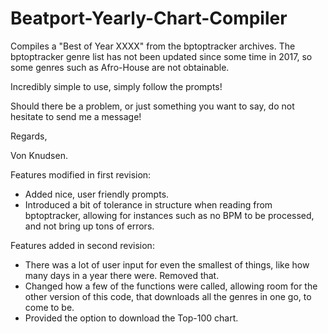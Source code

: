 # Beatport-Yearly-Chart-Compiler
Compiles a "Best of Year XXXX" from the bptoptracker archives.
The bptoptracker genre list has not been updated since some time in 2017, so some genres such as Afro-House are not obtainable.

Incredibly simple to use, simply follow the prompts! 


Should there be a problem, or just something you want to say, do not hesitate to send me a message!

Regards,

Von Knudsen.

Features modified in first revision:
- Added nice, user friendly prompts.
- Introduced a bit of tolerance in structure when reading from bptoptracker, allowing for instances such as no BPM to be processed, and not bring up tons of errors.

Features added in second revision:
- There was a lot of user input for even the smallest of things, like how many days in a year there were. Removed that. 
- Changed how a few of the functions were called, allowing room for the other version of this code, that downloads all the genres in one go, to come to be.
- Provided the option to download the Top-100 chart.
